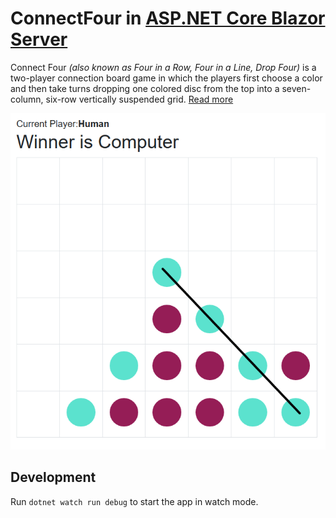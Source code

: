 # ConnectFour in [ASP.NET Core Blazor Server](https://dotnet.microsoft.com/apps/aspnet/web-apps/blazor)

Connect Four _(also known as Four in a Row, Four in a Line, Drop Four)_ is a two-player connection board game
in which the players first choose a color and then take turns dropping one colored disc 
from the top into a seven-column, six-row vertically suspended grid. [Read more](https://en.wikipedia.org/wiki/Connect_Four)

![ConnectFourUI](Doc/UI.png)
## Development

Run `dotnet watch run debug` to start the app in watch mode.
